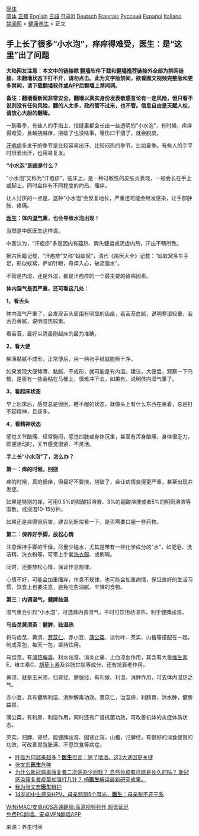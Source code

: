  <!-- 面包屑导航 --> <div class="breadcrumb"><!-- GTranslate: https://gtranslate.io/ -->  <div class="switcher notranslate">  <div class="selected">  <a href="#" onclick="return false;"> 简体</a>  </div>  <div class="option">  <a href="https://www.bannedbook.org" onclick="doGTranslate('zh-CN|zh-CN');jQuery('div.switcher div.selected a').html(jQuery(this).html());return false;" title="简体中文" class="nturl selected"> 简体</a>  <a href="https://www.bannedbook.org/zh-tw/" onclick="doGTranslate('zh-CN|zh-TW');jQuery('div.switcher div.selected a').html(jQuery(this).html());return false;" title="繁體中文" class="nturl"> 正體</a>  <a href="https://www.bannedbook.org/en/" onclick="doGTranslate('zh-CN|en');jQuery('div.switcher div.selected a').html(jQuery(this).html());return false;" title="English" class="nturl"> English</a>  <a href="https://www.bannedbook.org/ja/" onclick="doGTranslate('zh-CN|ja');jQuery('div.switcher div.selected a').html(jQuery(this).html());return false;" title="日本語" class="nturl"> 日語</a>  <a href="https://www.bannedbook.org/ko/" onclick="doGTranslate('zh-CN|ko');jQuery('div.switcher div.selected a').html(jQuery(this).html());return false;" title="한국어" class="nturl"> 한국어</a>  <a href="https://www.bannedbook.org/de/" onclick="doGTranslate('zh-CN|de');jQuery('div.switcher div.selected a').html(jQuery(this).html());return false;" title="Deutsch" class="nturl"> Deutsch</a>  <a href="https://www.bannedbook.org/fr/" onclick="doGTranslate('zh-CN|fr');jQuery('div.switcher div.selected a').html(jQuery(this).html());return false;" title="Français" class="nturl"> Français</a>  <a href="https://www.bannedbook.org/ru/" onclick="doGTranslate('zh-CN|ru');jQuery('div.switcher div.selected a').html(jQuery(this).html());return false;" title="Русский" class="nturl"> Русский</a>  <a href="https://www.bannedbook.org/es/" onclick="doGTranslate('zh-CN|es');jQuery('div.switcher div.selected a').html(jQuery(this).html());return false;" title="Español" class="nturl"> Español</a>  <a href="https://www.bannedbook.org/it/" onclick="doGTranslate('zh-CN|it');jQuery('div.switcher div.selected a').html(jQuery(this).html());return false;" title="Italiano" class="nturl"> Italiano</a>  </div>  </div>      <div class='breadcrumb-sub'><!-- Breadcrumb NavXT 6.3.0 --> <a href="https://www.bannedbook.org/" class="home">禁闻网</a> &gt; <a href="https://www.bannedbook.org/bnews/health/" class="category">健康养生</a> &gt; 正文</div></div><h2>手上长了很多“小水泡”，痒痒得难受，医生：是“这里”出了问题</h2> <p class="notice"><b>大陆网友注意：本文中的链接除 <a href="https://github.com/bannedbook/fanqiang" >翻墙</a>软件下载和<a href="https://github.com/killgcd/justmysocks/blob/master/README.md">翻墙推荐</a>链接外全部为禁网链接，未翻墙状态下打不开，请勿点击。此为文字版禁闻，欲看图文视频完整版和更多禁闻，请下载<a href="https://github.com/bannedbook/fanqiang">翻墙软件或APP</a>后翻墙上禁闻网。</p><p>备注：翻墙看新闻非常安全，翻墙以真实身份发表敏感言论有一定风险，但只看不说则没有任何风险，翻的人太多，政府管不过来，也不管。信息自由是天赋人权，请放心大胆的翻墙。</b></p>  <div class="entry"> <p>一到春季，有些人的手指上、指缝里都会长出一些透明的“小水泡”，有时候，痒痒得难受，且越挠越痒，挠破了也没啥事，等伤口干涸了，就会脱皮。</p> <p><a href="https://www.bannedbook.org/bnews/tag/%E6%B1%97%E7%96%B1%E7%96%B9/" class="st_tag internal_tag" rel="tag" title="标签 汗疱疹 下的日志">汗疱疹</a>多发于的季节是比较容易出汗、比较闷热的季节，比如夏季。有些人的手平时很爱出汗，也容易复发。</p> <p><strong>“小水泡”到底是什么？</strong></p> <p>“小水泡”又称为“汗疱疹”，临床上，是一种过敏性的皮肤炎表现，一般会长在手上或脚上，同时会伴有不同程度的灼热、瘙痒。</p> <p>让人讨厌的一点是，这种“小水泡”会反复地长，严重还可能会继发感染，让手部肿胀、疼痛。</p> <p><strong><a href="https://www.bannedbook.org/bnews/tag/%e5%8c%bb%e7%94%9f/" class="st_tag internal_tag" rel="tag" title="标签 医生 下的日志">医生</a>：体内<a href="https://www.bannedbook.org/bnews/tag/%E6%B9%BF%E6%B0%94/" class="st_tag internal_tag" rel="tag" title="标签 湿气 下的日志">湿气</a>重，也会导致水泡出现！</strong></p> <p>当然是中医医生这样说。</p> <p>中医认为，“汗疱疹”多是因内有蕴热、脾失健运或阴虚内热，汗出不畅所致。</p> <p>据古医籍记载，“汗疱疹”又称“蚂蚁窝”，清代《疡医大全》记载：“蚂蚁窝多生手足，形似蚁窝，俨如针眼，奇痒入心，破流脂水”。</p> <p>不管是内湿、还是外湿，都是汗疱疹的一个最主要的致病因素。</p>  <p><strong>体内湿气是否严重，还可看这几处：</strong></p> <p><strong>1，看舌头</strong></p> <p>体内湿气严重了，会发现舌头周围有明显的齿痕，若舌苔白腻，说明寒湿较重，若舌苔黄腻，说明湿热较重。</p> <p>看舌苔，最好以清晨刚起床的最为准确。</p> <p><strong>2，看大便</strong></p> <p>稀薄黏腻不成形，正常便后，用一两张手纸就能擦干净。</p> <p>如果发现大便稀薄、黏腻、不成形，就可能是有内湿。建议，大便后，观察一下马桶，是否有一些会粘在马桶上，很难冲下去，如果有，说明体内湿气重了。</p> <p><strong>3，看起床状态</strong></p> <p>早上起床后，感觉总是很困，睡不醒的状态，就像头上有什么东西在裹着，总是打不起精神，且痰多。</p> <p><strong>4，看精神状态</strong></p>  <p>感觉关节酸痛、经常胸闷，感觉四肢或身体沉重，甚至有浑身酸痛、身体很乏力，即便活动时，关节感觉很紧、不灵活。</p> <p><strong>手上长“小水泡”了，怎么办？</strong></p> <p><strong>第一：痒的时候，别挠</strong></p> <p>痒的时候，真的很痒，但最好不要挠，挠破了，会让病情变得更严重，甚至出现并发症。</p> <p>如果是特别的痒，可用0.5%的醋酸铅溶液、3%的硼酸溶液或者5%的明矾溶液等湿敷，或浸泡10-15分钟。</p> <p>如果还是痒得很厉害，建议到医院看一下，是否需要口服一些药物。</p> <p><strong>第二：保养好手脚，放松心情</strong></p> <p>注意保持手脚的干燥，尽量少碰水，尤其是带有一些化学成分的“水”，如肥皂、洗洁精、洗衣粉等，可带上手套<a href="https://www.bannedbook.org/bnews/tag/%E6%B4%97%E8%A1%A3%E6%9C%8D/" class="st_tag internal_tag" rel="tag" title="标签 洗衣服 下的日志">洗衣服</a>、或刷碗。</p> <p>同时，还要放松心情，保证作息规律。</p> <p>心情不好，可能会加重瘙痒，作息不规律，也可能会加重病情，保证良好的生活习惯，饮食上也要注意，避免吃些油腻、辛辣的食物。</p>  <p><strong>第三：内调湿气，健脾祛湿</strong></p> <p>湿气重会引起“小水泡”，可选择内调湿气，平时可饮用祛湿茶，利于健脾祛湿。</p> <p><strong>马齿苋黄须茶：健脾、祛湿热</strong></p> <p>将马齿苋、黄须、<a href="https://www.bannedbook.org/bnews/tag/%E8%96%8F%E8%8B%A1%E4%BB%81/" class="st_tag internal_tag" rel="tag" title="标签 薏苡仁 下的日志">薏苡仁</a>、赤小豆、<a href="https://www.bannedbook.org/bnews/tag/%E8%92%B2%E5%85%AC%E8%8B%B1/" class="st_tag internal_tag" rel="tag" title="标签 蒲公英 下的日志">蒲公英</a>、淡竹叶、芡实、山楂等搭配在一起，制成茶包，每天一包，坚持饮用。</p> <p>马齿苋，有<a href="https://www.bannedbook.org/bnews/tag/%E6%B8%85%E7%83%AD%E8%A7%A3%E6%AF%92/" class="st_tag internal_tag" rel="tag" title="标签 清热解毒 下的日志">清热解毒</a>、利水祛湿、消炎止痛、止血凉血作用，其含有大量<a href="https://www.bannedbook.org/bnews/tag/%E7%BB%B4%E7%94%9F%E7%B4%A0/" class="st_tag internal_tag" rel="tag" title="标签 维生素 下的日志">维生素</a>E、维生素C、<a href="https://www.bannedbook.org/bnews/tag/%E8%83%A1%E8%90%9D%E5%8D%9C%E7%B4%A0/" class="st_tag internal_tag" rel="tag" title="标签 胡萝卜素 下的日志">胡萝卜素</a>及谷胱甘肽等成分，还有抗衰老作用。</p> <p>黄须，就是玉米须，归肾经、膀胱经，有利尿、利湿、消肿作用，可去体内湿热之气。</p> <p>赤小豆，具有健脾利湿、消肿解毒功效。薏苡仁，治湿痹，利肠胃，消水肿，健脾益胃。</p> <p>蒲公英，有利尿、利湿作用，同时还有广谱抗菌功效，可改善机体的炎症体质状态。</p> <p>芡实，归脾、肾经，能健脾祛湿、固肾止泻。山楂，归脾经，有很好的消食健胃的功效，可改善胃脘胀满、不思饮食等病症。</p> <ul class='op-related-articles' title='相关阅读'> <li><a href='https://www.bannedbook.org/bnews/health/20210812/1604975.html' target='_blank'>肝癌为何越来越多？<b>医生</b>坦言：除了嗜酒，这3大诱因更关键</a></li> <li><a href='https://www.bannedbook.org/bnews/baitai/20210812/1604876.html' target='_blank'>张文宏<b>医生</b>危唉</a></li> <li><a href='https://www.bannedbook.org/bnews/bannedvideo/20210812/1604817.html' target='_blank'>为什么新冠病毒康复者二次感染少而轻？ 自然免疫有可能是长久的吗？ 新冠感染康复者疫苗加强打几针？ 杨<b>医生</b>解读最新研究成果。</a></li> <li><a href='https://www.bannedbook.org/bnews/baitai/20210811/1604376.html' target='_blank'>我为张文宏<b>医生</b>辩护</a></li> <li><a href='https://www.bannedbook.org/bnews/health/20210811/1604229.html' target='_blank'>14岁初中生感染HPV，母亲怒扇5个耳光，<b>医生</b>：母亲脱不开干系</a></li> </ul> <p class="texttj"> <a href="https://github.com/bannedbook/fanqiang/wiki/V2ray%E6%9C%BA%E5%9C%BA" target="_blank">WIN/MAC/安卓/iOS高速翻墙:高清视频秒开,超低延迟</a><br/> <a href="https://github.com/bannedbook/fanqiang/wiki/%E7%A6%81%E9%97%BB%E7%BD%91%E5%AE%89%E5%8D%93%E7%BF%BB%E5%A2%99%E6%96%B0%E9%97%BBAPP" target="_blank">免费PC翻墙、安卓VPN翻墙APP</a></p> <p> 来源：养生时间 </p><a name='sharetosocial'></a>  <div style="margin-bottom:5px;padding-bottom:5px;clear:both"> <div id="archive-pix-1" class="banner-ads"> <!-- AuctionX Display platform tag START --> <div id="26318x728x90x621x_ADSLOT2" clicktrack="%%CLICK_URL_ESC%%"></div> <!-- AuctionX Display platform tag END --> </div> <div id="archive-pix-2" class="banner-ads"> <!-- AuctionX Display platform tag START --> <div id="26315x300x250x621x_ADSLOT2" clicktrack="%%CLICK_URL_ESC%%"></div> <!-- AuctionX Display platform tag END --> </div> </div>  <div id="archive-pix-1" class="banner-ads"> <!-- AuctionX Display platform tag START --> <div id="26318x728x90x621x_ADSLOT3" clicktrack="%%CLICK_URL_ESC%%"></div> <!-- AuctionX Display platform tag END --> </div> </div><!--END ENTRY--> 